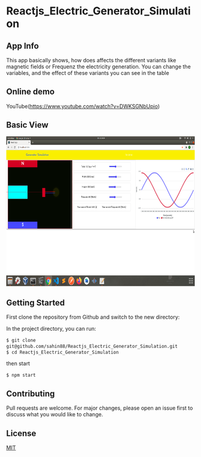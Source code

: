 # Reactjs_Electric_Generator_Simulation

## App Info
This app basically shows, how does affects the different variants like magnetic fields or Frequenz the electricity generation. You can change the variables, and the effect of these variants you can  see in the  table

## Online demo

YouTube(https://www.youtube.com/watch?v=DWKSGNbUpio)

## Basic View

<img with='400px' height='400px' src="https://github.com/sahin88/Reactjs_Electric_Generator_Simulation/blob/main/react_physics_generator.png"/>

## Getting Started

First clone the repository from Github and switch to the new directory:

In the project directory, you can run:

```
$ git clone git@github.com/sahin88/Reactjs_Electric_Generator_Simulation.git
$ cd Reactjs_Electric_Generator_Simulation

```

then start

```
$ npm start

```



## Contributing

Pull requests are welcome. For major changes, please open an issue first to discuss what you would like to change.

## License

[MIT](https://choosealicense.com/licenses/mit/)
